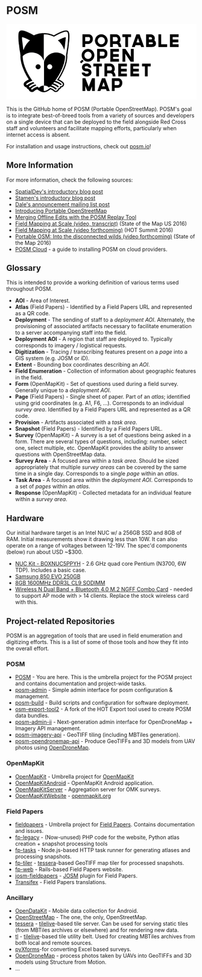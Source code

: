# POSM
[![POSM](https://raw.githubusercontent.com/americanredcross/posm/master/mediakit/logo-full.png "Portable OpenStreetMap")](https://posm.io/)

This is the GitHub home of POSM (Portable OpenStreetMap). POSM's goal is to
integrate best-of-breed tools from a variety of sources and developers on a
single device that can be deployed to the field alongside Red Cross staff and
volunteers and facilitate mapping efforts, particularly when internet access is
absent.

For installation and usage instructions, check out [posm.io](https://posm.io/)!

## More Information

For more information, check the following sources:

* [SpatialDev's introductory blog post](http://news.spatialdev.com/portable-open-street-map/)
* [Stamen's introductory blog post](https://hi.stamen.com/taking-open-street-map-into-the-field-a07265a08f19)
* [Dale's announcement mailing list post](https://lists.openstreetmap.org/pipermail/talk/2015-December/075250.html)
* [Introducing Portable OpenStreetMap](https://hi.stamen.com/introducing-portable-openstreetmap-bff9b04c0e16#.uf5robi75)
* [Merging Offline Edits with the POSM Replay Tool](https://hi.stamen.com/merging-offline-edits-with-the-posm-replay-tool-2f39a4410d2a#.hi4xe5hlw)
* [Field Mapping at Scale (video, transcript)](http://stateofthemap.us/2016/field-mapping-at-scale/) (State of the Map US 2016)
* [Field Mapping at Scale (video forthcoming)](http://summit.hotosm.org/program/) (HOT Summit 2016)
* [Portable OSM: Into the disconnected wilds (video forthcoming)](http://2016.stateofthemap.org/2016/portable-osm-osm-in-the-disconnected-wilds/) (State of the Map 2016)
* [POSM Cloud](http://www.missingmaps.org/blog/2017/02/24/posm-cloud/) - a guide to installing POSM on cloud providers.

## Glossary

This is intended to provide a working definition of various terms used
throughout POSM.

* **AOI** - Area of Interest.
* **Atlas** (Field Papers) - Identified by a Field Papers URL and represented as
  a QR code.
* **Deployment** - The sending of staff to a _deployment AOI_. Alternately, the
  provisioning of associated artifacts necessary to facilitate enumeration to a
  server accompanying staff into the field.
* **Deployment AOI** - A region that staff are deployed to. Typically
  corresponds to imagery / logistical requests.
* **Digitization** - Tracing / transcribing features present on a _page_ into a
  GIS system (e.g. JOSM or iD).
* **Extent** - Bounding box coordinates describing an _AOI_.
* **Field Enumeration** - Collection of information about geographic features
  in the field.
* **Form** (OpenMapKit) - Set of questions used during a field survey. Generally
  unique to a _deployment AOI_.
* **Page** (Field Papers) - Single sheet of paper. Part of an _atlas_;
  identified using grid coordinates (e.g. A1, F6, ...). Corresponds to an
  individual _survey area_. Identified by a Field Papers URL and represented as
  a QR code.
* **Provision** - Artifacts associated with a _task area_.
* **Snapshot** (Field Papers) - Identified by a Field Papers URL.
* **Survey** (OpenMapKit) - A survey is a set of questions being asked in a form. There are several types of questions, including: number, select one, select multiple, etc. OpenMapKit provides the ability to answer questions with OpenStreetMap data.
* **Survey Area** - A focused area within a _task area_. Should be sized
  appropriately that multiple _survey areas_ can be covered by the same time in
  a single day. Corresponds to a single _page_ within an _atlas_.
* **Task Area** - A focused area within the _deployment AOI_. Corresponds to a
  set of _pages_ within an _atlas_.
* **Response** (OpenMapKit) - Collected metadata for an individual feature
  within a _survey area_.

## Hardware

Our initial hardware target is an Intel NUC w/ a 256GB SSD and 8GB of RAM.
Initial measurements show it drawing less than 10W. It can also operate on a
range of voltages between 12-19V. The spec'd components (below) run about USD
~$300.

* [NUC Kit - BOXNUC5PPYH](http://smile.amazon.com/gp/product/B00XPVQHDU) - 2.6
  GHz quad core Pentium (N3700, 6W TDP). Includes a basic case.
* [Samsung 850 EVO 250GB](http://smile.amazon.com/gp/product/B00OAJ412U)
* [8GB 1600MHz DDR3L CL9 SODIMM](http://smile.amazon.com/gp/product/B00KQCOTCM)
* [Wireless N Dual Band + Bluetooth 4.0 M.2 NGFF Combo Card](https://www.thinkpenguin.com/gnu-linux/wireless-n-dual-band-bluetooth-40-m2-ngff-combo-card) -
  needed to support AP mode with > 14 clients. Replace the stock wireless card
  with this.

## Project-related Repositories

POSM is an aggregation of tools that are used in field enumeration and
digitizing efforts. This is a list of some of those tools and how they fit into
the overall effort.

### POSM

* [POSM](https://github.com/posm/posm) - You are here. This is the
  umbrella project for the POSM project and contains documentation and
  project-wide tasks.
* [posm-admin](https://github.com/posm/posm-admin) - Simple admin
  interface for posm configuration & management.
* [posm-build](https://github.com/posm/posm-build) - Build scripts
  and configuration for software deployment.
* [osm-export-tool2](https://github.com/posm/osm-export-tool2/tree/posm) - A 
fork of the HOT Export tool used to create POSM data bundles.
* [posm-admin-ii](https://github.com/posm/posm-admin2) - Next-generation admin interface for OpenDroneMap + Imagery API management.
* [posm-imagery-api](https://github.com/posm/posm-imagery-api) - GeoTIFF tiling (including MBTiles generation).
* [posm-opendronemap-api](https://github.com/posm/posm-opendronemap-api) - Produce GeoTIFFs and 3D models from UAV photos using [OpenDroneMap](http://opendronemap.github.io/odm/).

### OpenMapKit

* [OpenMapKit](https://github.com/AmericanRedCross/OpenMapKit) - Umbrella
  project for [OpenMapKit](http://openmapkit.org/)
* [OpenMapKitAndroid](https://github.com/AmericanRedCross/OpenMapKitAndroid) -
  OpenMapKit Android application.
* [OpenMapKitServer](https://github.com/americanredcross/OpenMapkitServer) -
  Aggregation server for OMK surveys.
* [OpenMapKitWebsite](https://github.com/AmericanRedCross/OpenMapKitWebsite) -
  [openmapkit.org](http://openmapkit.org/)

### Field Papers

* [fieldpapers](https://github.com/fieldpapers/fieldpapers) - Umbrella project
  for [Field Papers](http://fieldpapers.org/). Contains documentation and issues.
* [fp-legacy](https://github.com/fieldpapers/fp-legacy) - (Now-unused) PHP code
  for the website, Python atlas creation + snapshot processing tools
* [fp-tasks](https://github.com/fieldpapers/fp-tasks) - Node.js-based HTTP task
  runner for generating atlases and processing snapshots.
* [fp-tiler](https://github.com/fieldpapers/fp-tiler) -
  [tessera](https://github.com/mojodna/tessera)-based GeoTIFF map tiler for
  processed snapshots.
* [fp-web](https://github.com/fieldpapers/fp-web) - Rails-based Field Papers
  website.
* [josm-fieldpapers](https://github.com/fieldpapers/josm-fieldpapers) -
  [JOSM](https://josm.openstreetmap.de/) plugin for Field Papers.
* [Transifex](https://www.transifex.com/fieldpapers/) - Field Papers
  translations.

### Ancillary

* [OpenDataKit](https://opendatakit.org/) - Mobile data collection for Android.
* [OpenStreetMap](http://openstreetmap.org/) - The one, the only, OpenStreetMap.
* [tessera](https://github.com/mojodna/tessera) -
  [tilelive](https://github.com/mapbox/tilelive)-based tile server. Can be used
  for serving static tiles (from MBTiles archives or elsewhere) and for
  rendering new data.
* [tl](https://github.com/mojodna/tl) -
  [tilelive](https://github.com/mapbox/tilelive)-based tile utility belt. Used
  for creating MBTiles archives from both local and remote sources.
* [pyXforms](https://github.com/uw-ictd/pyxform)-for converting Excel based surveys.
* [OpenDroneMap](https://github.com/OpenDroneMap/OpenDroneMap) - process photos taken by UAVs into GeoTIFFs and 3D models using Structure from Motion.
* ...
